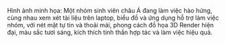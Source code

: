 Hình ảnh minh họa: Một nhóm sinh viên châu Á đang làm việc hào hứng, cùng nhau xem xét tài liệu trên laptop, biểu đồ và ứng dụng hỗ trợ làm việc nhóm, với nét mặt tự tin và thoải mái, phong cách đồ họa 3D Render hiện đại, màu sắc tươi sáng, kích thích tinh thần hợp tác và làm việc hiệu quả.